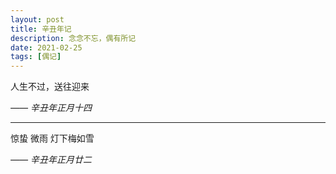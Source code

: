 ```yaml
---
layout: post
title: 辛丑年记
description: 念念不忘，偶有所记
date: 2021-02-25
tags: [偶记]
---
```


人生不过，送往迎来

*—— 辛丑年正月十四*

---

惊蛰 微雨 灯下梅如雪

*—— 辛丑年正月廿二*
